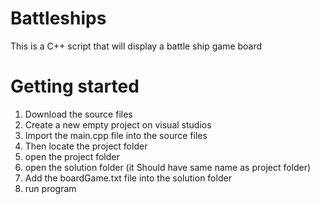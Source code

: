 # Battleships
This is a C++ script that will display a battle ship game board

# Getting started

1. Download the source files
2. Create a new empty project on visual studios
3. Import the main.cpp file into the source files
4. Then locate the project folder
5. open the project folder
6. open the solution folder (it Should have same name as project folder)
7. Add the boardGame.txt file into the solution folder
8. run program



